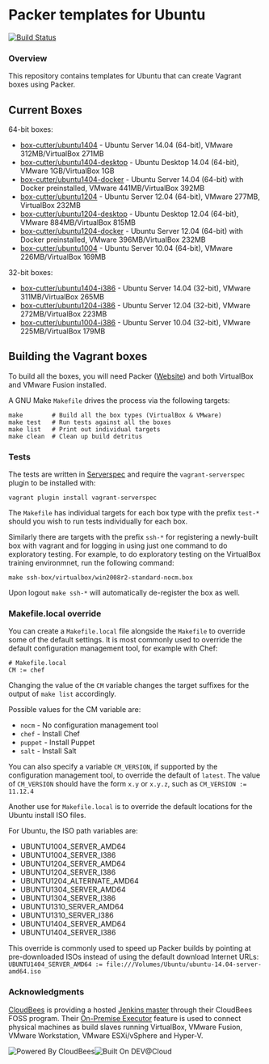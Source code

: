 # Packer templates for Ubuntu
[![Build Status](https://box-cutter.ci.cloudbees.com/buildStatus/icon?job=ubuntu-vm)](https://box-cutter.ci.cloudbees.com/job/box-cutter/)

### Overview

This repository contains templates for Ubuntu that can create Vagrant boxes
using Packer.

## Current Boxes

64-bit boxes:

* [box-cutter/ubuntu1404](https://vagrantcloud.com/box-cutter/ubuntu1404) - Ubuntu Server 14.04 (64-bit), VMware 312MB/VirtualBox 271MB
* [box-cutter/ubuntu1404-desktop](https://vagrantcloud.com/box-cutter/ubuntu1404-desktop) - Ubuntu Desktop 14.04 (64-bit), VMware 1GB/VirtualBox 1GB
* [box-cutter/ubuntu1404-docker](https://vagrantcloud.com/box-cutter/ubuntu1404-docker) - Ubuntu Server 14.04 (64-bit) with Docker preinstalled, VMware 441MB/VirtualBox 392MB
* [box-cutter/ubuntu1204](https://vagrantcloud.com/box-cutter/ubuntu1204) - Ubuntu Server 12.04 (64-bit), VMware 277MB, VirtualBox 232MB
* [box-cutter/ubuntu1204-desktop](https://vagrantcloud.com/box-cutter/ubuntu1204-desktop) - Ubuntu Desktop 12.04 (64-bit), VMware 884MB/VirtualBox 815MB
* [box-cutter/ubuntu1204-docker](https://vagrantcloud.com/box-cutter/ubuntu1204-docker) - Ubuntu Server 12.04 (64-bit) with Docker preinstalled, VMware 396MB/VirtualBox 232MB
* [box-cutter/ubuntu1004](https://vagrantcloud.com/box-cutter/ubuntu1004)  - Ubuntu Server 10.04 (64-bit), VMware 226MB/VirtualBox 169MB

32-bit boxes:

* [box-cutter/ubuntu1404-i386](https://vagrantcloud.com/box-cutter/ubuntu1404-i386) - Ubuntu Server 14.04 (32-bit), VMware 311MB/VirtualBox 265MB
* [box-cutter/ubuntu1204-i386](https://vagrantcloud.com/box-cutter/ubuntu1204-i386) - Ubuntu Server 12.04 (32-bit), VMware 272MB/VirtualBox 223MB
* [box-cutter/ubuntu1004-i386](https://vagrantcloud.com/box-cutter/ubuntu1004-i386) - Ubuntu Server 10.04 (32-bit), VMware 225MB/VirtualBox 179MB

## Building the Vagrant boxes

To build all the boxes, you will need Packer ([Website](packer.io)) 
and both VirtualBox and VMware Fusion installed.

A GNU Make `Makefile` drives the process via the following targets:

    make        # Build all the box types (VirtualBox & VMware)
    make test   # Run tests against all the boxes
    make list   # Print out individual targets
    make clean  # Clean up build detritus
    
### Tests

The tests are written in [Serverspec](http://serverspec.org) and require the
`vagrant-serverspec` plugin to be installed with:

    vagrant plugin install vagrant-serverspec
    
The `Makefile` has individual targets for each box type with the prefix
`test-*` should you wish to run tests individually for each box.

Similarly there are targets with the prefix `ssh-*` for registering a
newly-built box with vagrant and for logging in using just one command to
do exploratory testing.  For example, to do exploratory testing
on the VirtualBox training environmnet, run the following command:

    make ssh-box/virtualbox/win2008r2-standard-nocm.box
    
Upon logout `make ssh-*` will automatically de-register the box as well.

### Makefile.local override

You can create a `Makefile.local` file alongside the `Makefile` to override
some of the default settings.  It is most commonly used to override the
default configuration management tool, for example with Chef:

    # Makefile.local
    CM := chef

Changing the value of the `CM` variable changes the target suffixes for
the output of `make list` accordingly.

Possible values for the CM variable are:

* `nocm` - No configuration management tool
* `chef` - Install Chef
* `puppet` - Install Puppet
* `salt`  - Install Salt

You can also specify a variable `CM_VERSION`, if supported by the
configuration management tool, to override the default of `latest`.
The value of `CM_VERSION` should have the form `x.y` or `x.y.z`,
such as `CM_VERSION := 11.12.4`

Another use for `Makefile.local` is to override the default locations
for the Ubuntu install ISO files.

For Ubuntu, the ISO path variables are:

* UBUNTU1004_SERVER_AMD64
* UBUNTU1004_SERVER_I386
* UBUNTU1204_SERVER_AMD64
* UBUNTU1204_SERVER_I386
* UBUNTU1204_ALTERNATE_AMD64
* UBUNTU1304_SERVER_AMD64
* UBUNTU1304_SERVER_I386
* UBUNTU1310_SERVER_AMD64
* UBUNTU1310_SERVER_I386
* UBUNTU1404_SERVER_AMD64
* UBUNTU1404_SERVER_I386

This override is commonly used to speed up Packer builds by
pointing at pre-downloaded ISOs instead of using the default
download Internet URLs:
`UBUNTU1404_SERVER_AMD64 := file:///Volumes/Ubuntu/ubuntu-14.04-server-amd64.iso`

### Acknowledgments

[CloudBees](http://www.cloudbees.com) is providing a hosted [Jenkins master](http://box-cutter.ci.cloudbees.com/) through their CloudBees FOSS program. Their [On-Premise Executor](https://developer.cloudbees.com/bin/view/DEV/On-Premise+Executors) feature is used to connect physical machines as build slaves running VirtualBox, VMware Fusion, VMware Workstation, VMware ESXi/vSphere and Hyper-V.

![Powered By CloudBees](http://www.cloudbees.com/sites/default/files/Button-Powered-by-CB.png "Powered By CloudBees")![Built On DEV@Cloud](http://www.cloudbees.com/sites/default/files/Button-Built-on-CB-1.png "Built On DEV@Cloud")

